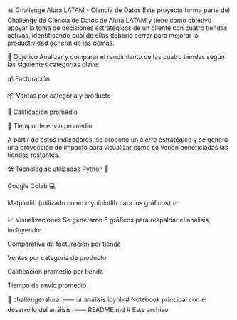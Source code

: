 📊 Challenge Alura LATAM - Ciencia de Datos
Este proyecto forma parte del Challenge de Ciencia de Datos de Alura LATAM y tiene como objetivo apoyar la toma de decisiones estratégicas de un cliente con cuatro tiendas activas, identificando cuál de ellas debería cerrar para mejorar la productividad general de las demás.

🧠 Objetivo
Analizar y comparar el rendimiento de las cuatro tiendas según las siguientes categorías clave:

💰 Facturación

📦 Ventas por categoría y producto

🌟 Calificación promedio

🚚 Tiempo de envío promedio

A partir de estos indicadores, se propone un cierre estratégico y se genera una proyección de impacto para visualizar cómo se verían beneficiadas las tiendas restantes.

🛠 Tecnologías utilizadas
Python 🐍

Google Colab 💻

Matplotlib (utilizado como mypiplotlib para los gráficos) 📈

📈 Visualizaciones
Se generaron 5 gráficos para respaldar el análisis, incluyendo:

Comparativa de facturación por tienda

Ventas por categoría de producto

Calificación promedio por tienda

Tiempo de envío promedio


📂 challenge-alura
├── 📊 análisis.ipynb        # Notebook principal con el desarrollo del análisis
└── README.md                # Este archivo

